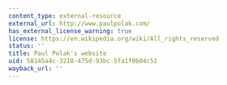 ```yaml
---
content_type: external-resource
external_url: http://www.paulpolak.com/
has_external_license_warning: true
license: https://en.wikipedia.org/wiki/All_rights_reserved
status: ''
title: Paul Polak's website
uid: 58145a4c-3218-475d-93bc-5fa1f0b04c51
wayback_url: ''
---
```

